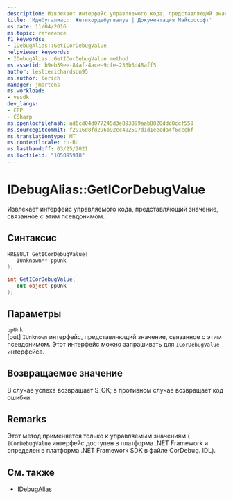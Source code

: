 ```yaml
---
description: Извлекает интерфейс управляемого кода, представляющий значение, связанное с этим псевдонимом.
title: 'Идебугалиас:: Жетикордебугвалуе | Документация Майкрософт'
ms.date: 11/04/2016
ms.topic: reference
f1_keywords:
- IDebugAlias::GetICorDebugValue
helpviewer_keywords:
- IDebugAlias::GetICorDebugValue method
ms.assetid: b9eb39ee-84af-4ace-9cfe-236b3d48aff5
author: leslierichardson95
ms.author: lerich
manager: jmartens
ms.workload:
- vssdk
dev_langs:
- CPP
- CSharp
ms.openlocfilehash: ad6cd04d077245d3e893099aab8820ddc8ccf559
ms.sourcegitcommit: f2916d8fd296b92cc402597d1d1eecda4f6cccbf
ms.translationtype: MT
ms.contentlocale: ru-RU
ms.lasthandoff: 03/25/2021
ms.locfileid: "105095918"
---
```

# <a name="idebugaliasgeticordebugvalue"></a>IDebugAlias::GetICorDebugValue
Извлекает интерфейс управляемого кода, представляющий значение, связанное с этим псевдонимом.

## <a name="syntax"></a>Синтаксис

```cpp
HRESULT GetICorDebugValue(
   IUnknown** ppUnk
);
```

```csharp
int GetICorDebugValue(
   out object ppUnk
);
```

## <a name="parameters"></a>Параметры
`ppUnk`\
[out] `IUnknown` интерфейс, представляющий значение, связанное с этим псевдонимом. Этот интерфейс можно запрашивать для `ICorDebugValue` интерфейса.

## <a name="return-value"></a>Возвращаемое значение
 В случае успеха возвращает S_OK; в противном случае возвращает код ошибки.

## <a name="remarks"></a>Remarks
 Этот метод применяется только к управляемым значениям ( `ICorDebugValue` интерфейс доступен в платформа .NET Framework и определен в платформа .NET Framework SDK в файле CorDebug. IDL).

## <a name="see-also"></a>См. также
- [IDebugAlias](../../../extensibility/debugger/reference/idebugalias.md)
